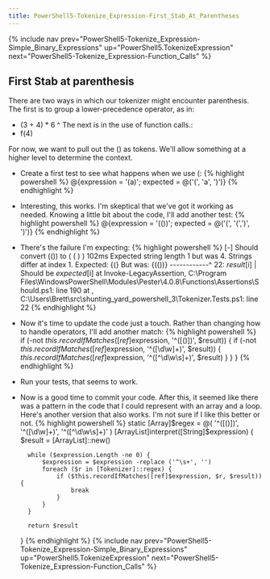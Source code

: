 ```yaml
---
title: PowerShell5-Tokenize_Expression-First_Stab_At_Parentheses
---
```

{% include nav prev="PowerShell5-Tokenize_Expression-Simple_Binary_Expressions" up="PowerShell5.TokenizeExpression" next="PowerShell5-Tokenize_Expression-Function_Calls" %}

## First Stab at parenthesis
There are two ways in which our tokenizer might encounter parenthesis. The first is to group a lower-precedence operator, as in:
* (3 + 4) * 6
^
The next is in the use of function calls.:
* f(4)

For now, we want to pull out the () as tokens. We'll allow something at a higher level to determine the context.
* Create a first test to see what happens when we use (:
{% highlight powershell %}
        @{expression = '(a)'; expected = @('(', 'a', ')')}
{% endhighlight %}
* Interesting, this works. I'm skeptical that we've got it working as needed. Knowing a little bit about the code, I'll add another test:
{% highlight powershell %}
        @{expression = '(())'; expected = @('(', '(',')', ')')}
{% endhighlight %}
* There's the failure I'm expecting:
{% highlight powershell %}
    [-] Should convert (()) to ( ( ) ) 102ms
      Expected string length 1 but was 4. Strings differ at index 1.
      Expected: {(}
      But was:  {(())}
      ------------^
      22:             $result[$i] | Should be $expected[$i]
      at Invoke-LegacyAssertion, C:\Program Files\WindowsPowerShell\Modules\Pester\4.0.8\Functions\Assertions\Should.ps1: line 190
      at <ScriptBlock>, C:\Users\Brett\src\shunting_yard_powershell_3\Tokenizer.Tests.ps1: line 22
{% endhighlight %}
* Now it's time to update the code just a touch. Rather than changing how to handle operators, I'll add another match:
{% highlight powershell %}
            if (-not $this.recordIfMatches([ref]$expression, '^([()])', $result)) {
                    if (-not $this.recordIfMatches([ref]$expression, '^([\d\w]+)', $result)) {
                        $this.recordIfMatches([ref]$expression, '^([^\d\w\s]+)', $result)
                    }
                }
            }
{% endhighlight %}
* Run your tests, that seems to work. 
* Now is a good time to commit your code.
After this, it seemed like there was a pattern in the code that I could represent with an array and a loop. Here's another version that also works. I'm not sure if I like this better or not.
{% highlight powershell %}
    static [Array]$regex = @( '^([()])', '^([\d\w]+)', '^([^\d\w\s]+)' )
    [ArrayList]interpret([String]$expression) {
        $result = [ArrayList]::new()

        while ($expression.Length -ne 0) {
            $expression = $expression -replace ('^\s+', '')
            foreach ($r in [Tokenizer]::regex) {
                if ($this.recordIfMatches([ref]$expression, $r, $result)) {
                    break
                }
            }
        }

        return $result
    }
{% endhighlight %}
{% include nav prev="PowerShell5-Tokenize_Expression-Simple_Binary_Expressions" up="PowerShell5.TokenizeExpression" next="PowerShell5-Tokenize_Expression-Function_Calls" %}
